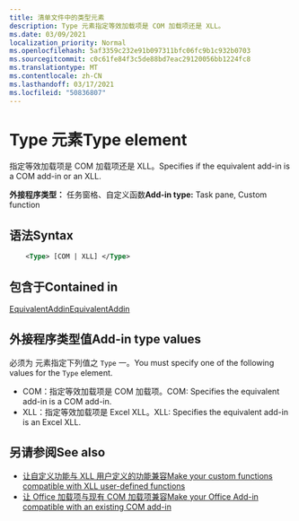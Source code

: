 ```yaml
---
title: 清单文件中的类型元素
description: Type 元素指定等效加载项是 COM 加载项还是 XLL。
ms.date: 03/09/2021
localization_priority: Normal
ms.openlocfilehash: 5af3359c232e91b097311bfc06fc9b1c932b0703
ms.sourcegitcommit: c0c61fe84f3c5de88bd7eac29120056bb1224fc8
ms.translationtype: MT
ms.contentlocale: zh-CN
ms.lasthandoff: 03/17/2021
ms.locfileid: "50836807"
---
```

# <a name="type-element"></a><span data-ttu-id="d2d6d-103">Type 元素</span><span class="sxs-lookup"><span data-stu-id="d2d6d-103">Type element</span></span>

<span data-ttu-id="d2d6d-104">指定等效加载项是 COM 加载项还是 XLL。</span><span class="sxs-lookup"><span data-stu-id="d2d6d-104">Specifies if the equivalent add-in is a COM add-in or an XLL.</span></span>

<span data-ttu-id="d2d6d-105">**外接程序类型：** 任务窗格、自定义函数</span><span class="sxs-lookup"><span data-stu-id="d2d6d-105">**Add-in type:** Task pane, Custom function</span></span>

## <a name="syntax"></a><span data-ttu-id="d2d6d-106">语法</span><span class="sxs-lookup"><span data-stu-id="d2d6d-106">Syntax</span></span>

```XML
    <Type> [COM | XLL] </Type>  
```

## <a name="contained-in"></a><span data-ttu-id="d2d6d-107">包含于</span><span class="sxs-lookup"><span data-stu-id="d2d6d-107">Contained in</span></span>

[<span data-ttu-id="d2d6d-108">EquivalentAddin</span><span class="sxs-lookup"><span data-stu-id="d2d6d-108">EquivalentAddin</span></span>](equivalentaddin.md)

## <a name="add-in-type-values"></a><span data-ttu-id="d2d6d-109">外接程序类型值</span><span class="sxs-lookup"><span data-stu-id="d2d6d-109">Add-in type values</span></span>

<span data-ttu-id="d2d6d-110">必须为 元素指定下列值之 `Type` 一。</span><span class="sxs-lookup"><span data-stu-id="d2d6d-110">You must specify one of the following values for the `Type` element.</span></span>

- <span data-ttu-id="d2d6d-111">COM：指定等效加载项是 COM 加载项。</span><span class="sxs-lookup"><span data-stu-id="d2d6d-111">COM: Specifies the equivalent add-in is a COM add-in.</span></span>
- <span data-ttu-id="d2d6d-112">XLL：指定等效加载项是 Excel XLL。</span><span class="sxs-lookup"><span data-stu-id="d2d6d-112">XLL: Specifies the equivalent add-in is an Excel XLL.</span></span>

## <a name="see-also"></a><span data-ttu-id="d2d6d-113">另请参阅</span><span class="sxs-lookup"><span data-stu-id="d2d6d-113">See also</span></span>

- [<span data-ttu-id="d2d6d-114">让自定义功能与 XLL 用户定义的功能兼容</span><span class="sxs-lookup"><span data-stu-id="d2d6d-114">Make your custom functions compatible with XLL user-defined functions</span></span>](../../excel/make-custom-functions-compatible-with-xll-udf.md)
- [<span data-ttu-id="d2d6d-115">让 Office 加载项与现有 COM 加载项兼容</span><span class="sxs-lookup"><span data-stu-id="d2d6d-115">Make your Office Add-in compatible with an existing COM add-in</span></span>](../../develop/make-office-add-in-compatible-with-existing-com-add-in.md)